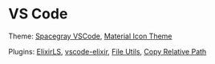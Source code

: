 # VS Code

Theme:
[Spacegray VSCode](https://marketplace.visualstudio.com/items?itemName=ionutvmi.spacegray-vscode),
[Material Icon Theme](https://marketplace.visualstudio.com/items?itemName=PKief.material-icon-theme)

Plugins:
[ElixirLS](https://marketplace.visualstudio.com/items?itemName=JakeBecker.elixir-ls),
[vscode-elixir](https://marketplace.visualstudio.com/items?itemName=mjmcloug.vscode-elixir),
[File Utils](https://marketplace.visualstudio.com/items?itemName=sleistner.vscode-fileutils),
[Copy Relative Path](https://marketplace.visualstudio.com/items?itemName=alexdima.copy-relative-path)
